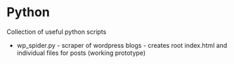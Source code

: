 # Python
Collection of useful python scripts

* wp_spider.py - scraper of wordpress blogs - creates root index.html and individual files for posts (working prototype)
